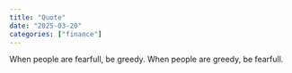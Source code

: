 ```yaml
---
title: "Quote"
date: "2025-03-20"
categories: ["finance"]
---
```


When people are fearfull,
be greedy.
When people are greedy,
be fearfull.
